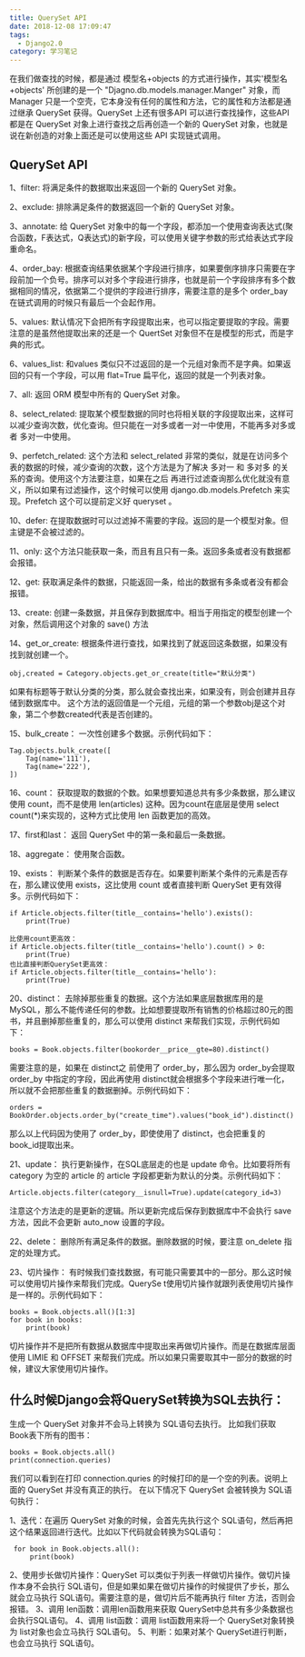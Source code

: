 ```yaml
---
title: QuerySet API
date: 2018-12-08 17:09:47
tags:
  - Django2.0
category: 学习笔记
---
```


在我们做查找的时候，都是通过 模型名+objects
的方式进行操作，其实'模型名+objects' 所创建的是一个 "Djagno.db.models.manager.Manger" 对象，而 Manager 只是一个空壳，它本身没有任何的属性和方法，它的属性和方法都是通过继承 QuerySet 获得。QuerySet 上还有很多API 可以进行查找操作，这些API 都是在 QuerySet 对象上进行查找之后再创造一个新的 QuerySet 对象，也就是说在新创造的对象上面还是可以使用这些 API 实现链式调用。
<!-- more -->

## QuerySet API

1、filter:
   将满足条件的数据取出来返回一个新的 QuerySet 对象。

2、exclude:
    排除满足条件的数据返回一个新的 QuerySet 对象。

3、annotate:
   给 QuerySet 对象中的每一个字段，都添加一个使用查询表达式(聚合函数，F表达式，Q表达式)的新字段，可以使用关键字参数的形式给表达式字段重命名。

4、order_bay:
   根据查询结果依据某个字段进行排序，如果要倒序排序只需要在字段前加一个负号。排序可以对多个字段进行排序，也就是前一个字段排序有多个数据相同的情况，依据第二个提供的字段进行排序，需要注意的是多个 order_bay 在链式调用的时候只有最后一个会起作用。

5、values:
   默认情况下会把所有字段提取出来，也可以指定要提取的字段。需要注意的是虽然他提取出来的还是一个 QuertSet 对象但不在是模型的形式，而是字典的形式。

6、values_list:
   和values 类似只不过返回的是一个元组对象而不是字典。如果返回的只有一个字段，可以用 flat=True 扁平化，返回的就是一个列表对象。

7、all:
   返回 ORM 模型中所有的 QuerySet 对象。

8、select_related:
   提取某个模型数据的同时也将相关联的字段提取出来，这样可以减少查询次数，优化查询。但只能在一对多或者一对一中使用，不能再多对多或者 多对一中使用。

9、perfetch_related:
   这个方法和 select_related 非常的类似，就是在访问多个表的数据的时候，减少查询的次数，这个方法是为了解决 多对一 和 多对多 的关系的查询。使用这个方法要注意，如果在之后 再进行过滤查询那么优化就没有意义，所以如果有过滤操作，这个时候可以使用 django.db.models.Prefetch 来实现。Prefetch 这个可以提前定义好 queryset 。

10、defer:
   在提取数据时可以过滤掉不需要的字段。返回的是一个模型对象。但主键是不会被过滤的。

11、only:
   这个方法只能获取一条，而且有且只有一条。返回多条或者没有数据都会报错。

12、get:
   获取满足条件的数据，只能返回一条，给出的数据有多条或者没有都会报错。

13、create:
   创建一条数据，并且保存到数据库中。相当于用指定的模型创建一个对象，然后调用这个对象的 save() 方法

14、get_or_create:
   根据条件进行查找，如果找到了就返回这条数据，如果没有找到就创建一个。
```
obj,created = Category.objects.get_or_create(title="默认分类") 
```
如果有标题等于默认分类的分类，那么就会查找出来，如果没有，则会创建并且存储到数据库中。
这个方法的返回值是一个元组，元组的第一个参数obj是这个对象，第二个参数created代表是否创建的。

15、bulk_create：
一次性创建多个数据。示例代码如下：
```
Tag.objects.bulk_create([
    Tag(name='111'),
    Tag(name='222'),
])
```

16、count：
获取提取的数据的个数。如果想要知道总共有多少条数据，那么建议使用 count，而不是使用 len(articles) 这种。因为count在底层是使用 select count(*)来实现的，这种方式比使用 len 函数更加的高效。

17、first和last：
返回 QuerySet 中的第一条和最后一条数据。

18、aggregate：
使用聚合函数。

19、exists：
 判断某个条件的数据是否存在。如果要判断某个条件的元素是否存在，那么建议使用 exists，这比使用 count 或者直接判断 QuerySet 更有效得多。示例代码如下：
```
if Article.objects.filter(title__contains='hello').exists():
    print(True)

比使用count更高效：
if Article.objects.filter(title__contains='hello').count() > 0:
    print(True)
也比直接判断QuerySet更高效：
if Article.objects.filter(title__contains='hello'):
    print(True)
```

20、distinct：
去除掉那些重复的数据。这个方法如果底层数据库用的是 MySQL，那么不能传递任何的参数。比如想要提取所有销售的价格超过80元的图书，并且删掉那些重复的，那么可以使用 distinct 来帮我们实现，示例代码如下：
```
books = Book.objects.filter(bookorder__price__gte=80).distinct()
```
需要注意的是，如果在 distinct之 前使用了 order_by，那么因为 order_by会提取 order_by 中指定的字段，因此再使用 distinct就会根据多个字段来进行唯一化，所以就不会把那些重复的数据删掉。示例代码如下：
```
orders = BookOrder.objects.order_by("create_time").values("book_id").distinct()
```
那么以上代码因为使用了 order_by，即使使用了 distinct，也会把重复的 book_id提取出来。

21、update：
执行更新操作，在SQL底层走的也是 update 命令。比如要将所有 category 为空的 article 的 article 字段都更新为默认的分类。示例代码如下：
```
Article.objects.filter(category__isnull=True).update(category_id=3)
```
注意这个方法走的是更新的逻辑。所以更新完成后保存到数据库中不会执行 save 方法，因此不会更新 auto_now 设置的字段。

22、delete：
删除所有满足条件的数据。删除数据的时候，要注意 on_delete 指定的处理方式。

23、切片操作：
有时候我们查找数据，有可能只需要其中的一部分。那么这时候可以使用切片操作来帮我们完成。QuerySe t使用切片操作就跟列表使用切片操作是一样的。示例代码如下：
```
books = Book.objects.all()[1:3]
for book in books:
    print(book)
```
切片操作并不是把所有数据从数据库中提取出来再做切片操作。而是在数据库层面使用 LIMIE 和 OFFSET 来帮我们完成。所以如果只需要取其中一部分的数据的时候，建议大家使用切片操作。

## 什么时候Django会将QuerySet转换为SQL去执行：
生成一个 QuerySet 对象并不会马上转换为 SQL语句去执行。
比如我们获取 Book表下所有的图书：
```
books = Book.objects.all()
print(connection.queries)
```
我们可以看到在打印 connection.quries 的时候打印的是一个空的列表。说明上面的 QuerySet 并没有真正的执行。
在以下情况下 QuerySet 会被转换为 SQL语句执行：

1、迭代：在遍历 QuerySet 对象的时候，会首先先执行这个 SQL语句，然后再把这个结果返回进行迭代。比如以下代码就会转换为SQL语句：
```
 for book in Book.objects.all():
     print(book)
```
2、使用步长做切片操作：QuerySet 可以类似于列表一样做切片操作。做切片操作本身不会执行 SQL语句，但是如果如果在做切片操作的时候提供了步长，那么就会立马执行 SQL语句。需要注意的是，做切片后不能再执行 filter 方法，否则会报错。
3、调用 len函数：调用len函数用来获取 QuerySet中总共有多少条数据也会执行SQL语句。
4、调用 list函数：调用 list函数用来将一个 QuerySet对象转换为 list对象也会立马执行 SQL语句。
5、判断：如果对某个 QuerySet进行判断，也会立马执行 SQL语句。